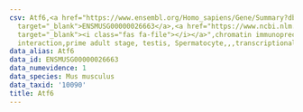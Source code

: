 ```yaml
---
csv: Atf6,<a href="https://www.ensembl.org/Homo_sapiens/Gene/Summary?db=core;g=ENSMUSG00000026663"
  target="_blank">ENSMUSG00000026663</a>,<a href="https://www.ncbi.nlm.nih.gov/pubmed/25450459"
  target="_blank"><i class="fas fa-file"></i></a>",chromatin immunoprecipitation assay,direct
  interaction,prime adult stage, testis, Spermatocyte,,,transcriptional regulation,
data_alias: Atf6
data_id: ENSMUSG00000026663
data_numevidence: 1
data_species: Mus musculus
data_taxid: '10090'
title: Atf6
---
```

